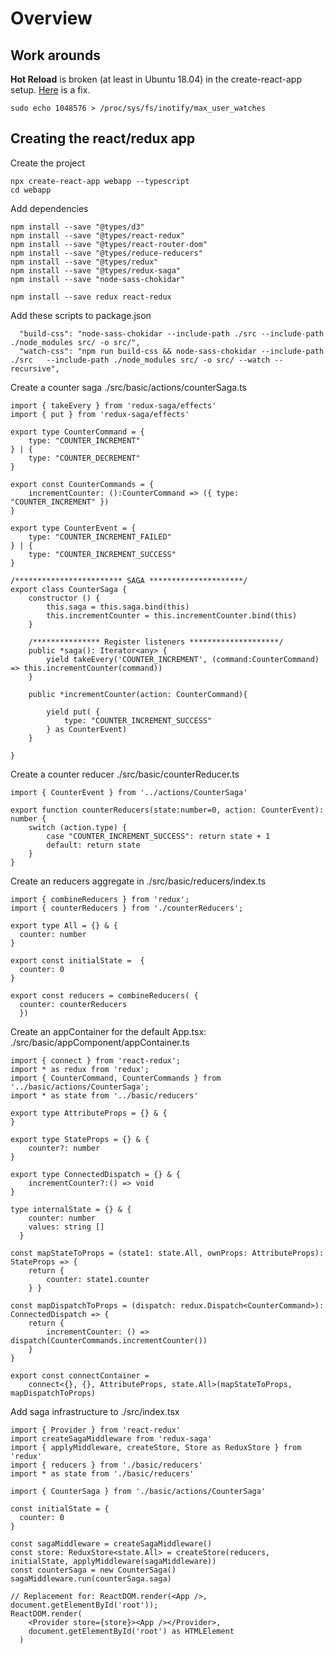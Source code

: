 # Overview

## Work arounds

**Hot Reload** is broken (at least in Ubuntu 18.04) in the create-react-app setup. [Here](https://stackoverflow.com/questions/42189575/create-react-app-reload-not-working) is a fix.

    sudo echo 1048576 > /proc/sys/fs/inotify/max_user_watches

## Creating the react/redux app

Create the project

    npx create-react-app webapp --typescript
    cd webapp

Add dependencies    

    npm install --save "@types/d3"
    npm install --save "@types/react-redux"
    npm install --save "@types/react-router-dom"
    npm install --save "@types/reduce-reducers"
    npm install --save "@types/redux"
    npm install --save "@types/redux-saga"
    npm install --save "node-sass-chokidar"
    
    npm install --save redux react-redux

Add these scripts to package.json

      "build-css": "node-sass-chokidar --include-path ./src --include-path ./node_modules src/ -o src/",
      "watch-css": "npm run build-css && node-sass-chokidar --include-path ./src   --include-path ./node_modules src/ -o src/ --watch --recursive",

Create a counter saga ./src/basic/actions/counterSaga.ts

    import { takeEvery } from 'redux-saga/effects'
    import { put } from 'redux-saga/effects'
    
    export type CounterCommand = {
        type: "COUNTER_INCREMENT"
    } | {
        type: "COUNTER_DECREMENT"
    } 
    
    export const CounterCommands = {
        incrementCounter: ():CounterCommand => ({ type: "COUNTER_INCREMENT" })
    } 
    
    export type CounterEvent = {
        type: "COUNTER_INCREMENT_FAILED"
    } | {
        type: "COUNTER_INCREMENT_SUCCESS"
    }
        
    /************************ SAGA *********************/
    export class CounterSaga {
        constructor () {
            this.saga = this.saga.bind(this)
            this.incrementCounter = this.incrementCounter.bind(this)
        }
    
        /*************** Register listeners ********************/
        public *saga(): Iterator<any> {
            yield takeEvery('COUNTER_INCREMENT', (command:CounterCommand) => this.incrementCounter(command))        
        }
    
        public *incrementCounter(action: CounterCommand){
    
            yield put( { 
                type: "COUNTER_INCREMENT_SUCCESS"
            } as CounterEvent)
        }
    
    }

Create a counter reducer ./src/basic/counterReducer.ts
    
    import { CounterEvent } from '../actions/CounterSaga'
    
    export function counterReducers(state:number=0, action: CounterEvent): number {
        switch (action.type) {
            case "COUNTER_INCREMENT_SUCCESS": return state + 1
            default: return state
        }
    }
    
Create an reducers aggregate in ./src/basic/reducers/index.ts

    import { combineReducers } from 'redux';
    import { counterReducers } from './counterReducers';
    
    export type All = {} & {
      counter: number
    }  
    
    export const initialState =  { 
      counter: 0
    }
    
    export const reducers = combineReducers( {
      counter: counterReducers
      })

Create an appContainer for the default App.tsx: ./src/basic/appComponent/appContainer.ts

    import { connect } from 'react-redux';
    import * as redux from 'redux';
    import { CounterCommand, CounterCommands } from '../basic/actions/CounterSaga';
    import * as state from '../basic/reducers'

    export type AttributeProps = {} & {
    }
      
    export type StateProps = {} & {
        counter?: number
    }
      
    export type ConnectedDispatch = {} & {
        incrementCounter?:() => void
    }
    
    type internalState = {} & {
        counter: number
        values: string []
      }  
      
    const mapStateToProps = (state1: state.All, ownProps: AttributeProps): StateProps => {
        return {
            counter: state1.counter
        } }
    
    const mapDispatchToProps = (dispatch: redux.Dispatch<CounterCommand>): ConnectedDispatch => {
        return {
            incrementCounter: () => dispatch(CounterCommands.incrementCounter())
        }
    }    
    
    export const connectContainer = 
        connect<{}, {}, AttributeProps, state.All>(mapStateToProps, mapDispatchToProps)
      


Add saga infrastructure to ./src/index.tsx

    import { Provider } from 'react-redux'
    import createSagaMiddleware from 'redux-saga'
    import { applyMiddleware, createStore, Store as ReduxStore } from 'redux'
    import { reducers } from './basic/reducers'
    import * as state from './basic/reducers'
    
    import { CounterSaga } from './basic/actions/CounterSaga'  
    
    const initialState = { 
      counter: 0
    }
    
    const sagaMiddleware = createSagaMiddleware()
    const store: ReduxStore<state.All> = createStore(reducers, initialState, applyMiddleware(sagaMiddleware))    
    const counterSaga = new CounterSaga()    
    sagaMiddleware.run(counterSaga.saga)
    
    // Replacement for: ReactDOM.render(<App />, document.getElementById('root'));
    ReactDOM.render(
        <Provider store={store}><App /></Provider>,
        document.getElementById('root') as HTMLElement
      )
    



  